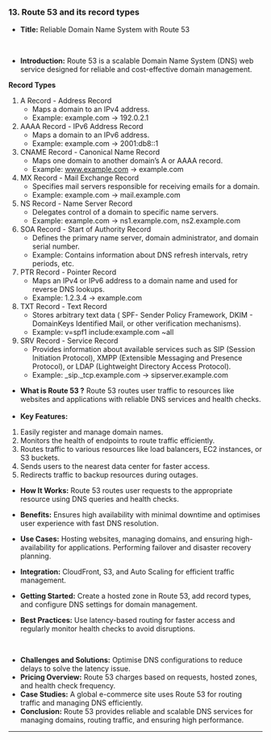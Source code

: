 ### 13. Route 53 and its record types


* **Title:** Reliable Domain Name System with Route 53

&nbsp;
* **Introduction:**
Route 53 is a scalable Domain Name System (DNS) web service designed for reliable and cost-effective domain management.

**Record Types**
1. A Record - Address Record
   - Maps a domain to an IPv4 address.
   - Example: example.com → 192.0.2.1
2. AAAA Record - IPv6 Address Record
   - Maps a domain to an IPv6 address.
   - Example: example.com → 2001:db8::1
3. CNAME Record - Canonical Name Record
   - Maps one domain to another domain’s A or AAAA record.
   - Example: www.example.com → example.com
4. MX Record - Mail Exchange Record
   - Specifies mail servers responsible for receiving emails for a domain.
   - Example: example.com → mail.example.com
5. NS Record - Name Server Record
   - Delegates control of a domain to specific name servers.
   - Example: example.com → ns1.example.com, ns2.example.com
6. SOA Record - Start of Authority Record
   - Defines the primary name server, domain administrator, and domain serial number.
   - Example: Contains information about DNS refresh intervals, retry periods, etc.
7. PTR Record - Pointer Record
   - Maps an IPv4 or IPv6 address to a domain name and used for reverse DNS lookups.
   - Example: 1.2.3.4 → example.com
8. TXT Record - Text Record
   - Stores arbitrary text data ( SPF- Sender Policy Framework, DKIM - DomainKeys Identified Mail, or other verification mechanisms).
   - Example: v=spf1 include:example.com ~all
9.  SRV Record - Service Record
    - Provides information about available services such as SIP (Session Initiation Protocol), XMPP (Extensible Messaging and Presence Protocol), or LDAP (Lightweight Directory Access Protocol).
    - Example: _sip._tcp.example.com → sipserver.example.com
&nbsp;
* **What is Route 53 ?**
Route 53 routes user traffic to resources like websites and applications with reliable DNS services and health checks.
&nbsp;
* **Key Features:**
1. Easily register and manage domain names.
2. Monitors the health of endpoints to route traffic efficiently.
3. Routes traffic to various resources like load balancers, EC2 instances, or S3 buckets.
4. Sends users to the nearest data center for faster access.
5. Redirects traffic to backup resources during outages.
&nbsp;
* **How It Works:**
Route 53 routes user requests to the appropriate resource using DNS queries and health checks.
&nbsp;
* **Benefits:**
Ensures high availability with minimal downtime and optimises user experience with fast DNS resolution.
&nbsp;
* **Use Cases:**
Hosting websites, managing domains, and ensuring high-availability for applications. Performing failover and disaster recovery planning.
&nbsp;

* **Integration:**
CloudFront, S3, and Auto Scaling for efficient traffic management.
&nbsp;
* **Getting Started:**
Create a hosted zone in Route 53, add record types, and configure DNS settings for domain management.
&nbsp;
* **Best Practices:**
Use latency-based routing for faster access and regularly monitor health checks to avoid disruptions.

&nbsp;
* **Challenges and Solutions:**
Optimise DNS configurations to reduce delays to solve the latency issue.
&nbsp;
* **Pricing Overview:**
Route 53 charges based on requests, hosted zones, and health check frequency.
&nbsp;
* **Case Studies:**
A global e-commerce site uses Route 53 for routing traffic and managing DNS efficiently.
&nbsp;
* **Conclusion:**
Route 53 provides reliable and scalable DNS services for managing domains, routing traffic, and ensuring high performance.

****